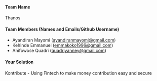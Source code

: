 #### Team Name
Thanos


#### Team Members (Names and Emails/Github Username)
* Ayandiran Mayomi (ayandiranmayomi@gmail.com)
* Kehinde Emmanuel (emmakoko1996@gmail.com)
* Anifowose Quadri  (quadriyanney@gmail.com)

#### Your Solution

 Kontribute - Using Fintech to make money contribution easy and secure


